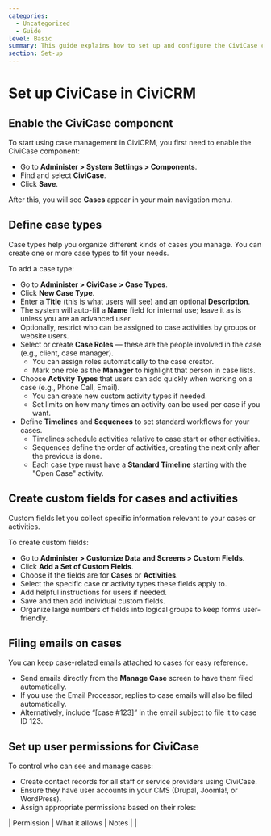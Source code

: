 ```yaml
---
categories:
  - Uncategorized
  - Guide  
level: Basic  
summary: This guide explains how to set up and configure the CiviCase component in CiviCRM to help non-profit users manage cases effectively.  
section: Set-up  
---
```


# Set up CiviCase in CiviCRM

## Enable the CiviCase component

To start using case management in CiviCRM, you first need to enable the CiviCase component:

- Go to **Administer > System Settings > Components**.
- Find and select **CiviCase**.
- Click **Save**.

After this, you will see **Cases** appear in your main navigation menu.

## Define case types

Case types help you organize different kinds of cases you manage. You can create one or more case types to fit your needs.

To add a case type:

- Go to **Administer > CiviCase > Case Types**.
- Click **New Case Type**.
- Enter a **Title** (this is what users will see) and an optional **Description**.
- The system will auto-fill a **Name** field for internal use; leave it as is unless you are an advanced user.
- Optionally, restrict who can be assigned to case activities by groups or website users.
- Select or create **Case Roles** — these are the people involved in the case (e.g., client, case manager).
  - You can assign roles automatically to the case creator.
  - Mark one role as the **Manager** to highlight that person in case lists.
- Choose **Activity Types** that users can add quickly when working on a case (e.g., Phone Call, Email).
  - You can create new custom activity types if needed.
  - Set limits on how many times an activity can be used per case if you want.
- Define **Timelines** and **Sequences** to set standard workflows for your cases.
  - Timelines schedule activities relative to case start or other activities.
  - Sequences define the order of activities, creating the next only after the previous is done.
  - Each case type must have a **Standard Timeline** starting with the "Open Case" activity.

## Create custom fields for cases and activities

Custom fields let you collect specific information relevant to your cases or activities.

To create custom fields:

- Go to **Administer > Customize Data and Screens > Custom Fields**.
- Click **Add a Set of Custom Fields**.
- Choose if the fields are for **Cases** or **Activities**.
- Select the specific case or activity types these fields apply to.
- Add helpful instructions for users if needed.
- Save and then add individual custom fields.
- Organize large numbers of fields into logical groups to keep forms user-friendly.

## Filing emails on cases

You can keep case-related emails attached to cases for easy reference.

- Send emails directly from the **Manage Case** screen to have them filed automatically.
- If you use the Email Processor, replies to case emails will also be filed automatically.
- Alternatively, include “[case #123]” in the email subject to file it to case ID 123.

## Set up user permissions for CiviCase

To control who can see and manage cases:

- Create contact records for all staff or service providers using CiviCase.
- Ensure they have user accounts in your CMS (Drupal, Joomla!, or WordPress).
- Assign appropriate permissions based on their roles:

| Permission                  | What it allows                                   | Notes                                                                                         |
|
